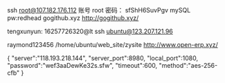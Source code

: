 ﻿ssh root@107.182.176.112
 账号 root
密码：
sfShH6SuvPgv
mySQL pw:redhead
gogithub.xyz
http://gogithub.xyz/


tengxunyun:
16257726320@lt
ssh ubuntu@123.207.121.96

raymond123456
/home/ubuntu/web_site/zysite
http://www.open-erp.xyz/

{
    "server":"118.193.218.144",
    "server_port":8980,
    "local_port":1080,
    "password":"wef3aaDewKe32s.sfw",
    "timeout":600,
    "method":"aes-256-cfb"
}


